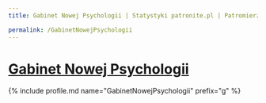 ```yaml
---
title: Gabinet Nowej Psychologii | Statystyki patronite.pl | Patromierz

permalink: /GabinetNowejPsychologii
---
```


# [Gabinet Nowej Psychologii](https://patronite.pl/GabinetNowejPsychologii)

{% include profile.md name="GabinetNowejPsychologii" prefix="g" %}
